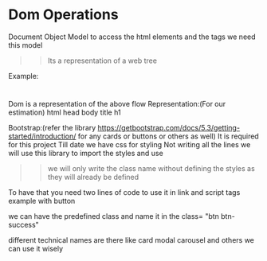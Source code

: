 # Dom Operations
Document Object Model
to access the html elements and the tags we need this model

>> Its a representation of a web tree


Example: 
<html>
<head>
<title></title>
</head>
<body>
<h1></h1>
</body>
</html>

Dom is a representation of the above flow
Representation:(For our estimation)
                html
        head            body
           title          h1



Bootstrap:(refer the library https://getbootstrap.com/docs/5.3/getting-started/introduction/ for any cards or buttons or others as well)
It is required for this project
Till date we have css for styling 
Not writing all the lines 
we will use this library to import the styles and use 

>> we will only write the class name without defining the styles as they will already be defined

To have that you need two lines of code to use it in link and script tags
example with button 

 <!-- class btn btn-primary is for setting the styles -->
<!-- <button class="btn btn-primary">Click on me</button> -->

we can have the predefined class and name it in the class= "btn btn-success"



different technical names are there like card modal carousel and others we can use it wisely